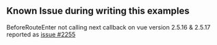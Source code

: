 ## Known Issue during writing this examples

BeforeRouteEnter not calling next callback on vue version 2.5.16 & 2.5.17
reported as [issue #2255](https://github.com/vuejs/vue-router/issues/2255)